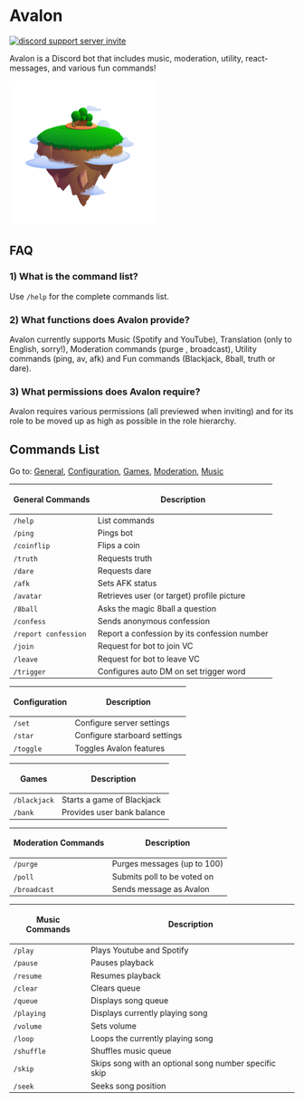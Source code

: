 # Avalon

<a href="https://discord.gg/t5bMCmQMjD"><img src="https://img.shields.io/badge/discord-%237289DA.svg?&style=for-the-badge&logo=discord&logoColor=white" alt="discord support server invite" /></a>

Avalon is a Discord bot that includes music, moderation, utility, react-messages, and various fun commands!

<img width="256" src="https://github.com/jjoeldaniel/periodicallyprogramming/blob/main/img/avalon.png?raw=true" alt="floating island">
 
 ## **FAQ**
 
 ### **1) What is the command list?**
 
   Use `/help` for the complete commands list.
    
 ### **2) What functions does Avalon provide?**
 
   Avalon currently supports Music (Spotify and YouTube), Translation (only to English, sorry!), Moderation commands (purge , broadcast), Utility commands (ping, av, afk) and Fun commands (Blackjack, 8ball, truth or dare).

### **3) What permissions does Avalon require?**

Avalon requires various permissions (all previewed when inviting) and for its role to be moved up as high as possible in the role hierarchy.

## Commands List

Go to:
<a href='#general'>General</a>,
<a href='#config'>Configuration</a>,
<a href='#games'>Games</a>,
<a href='#mod'>Moderation</a>,
<a href='#music'>Music</a>

| <p id='general'><strong>General Commands</strong></p>                          | Description                                                                      |
| --------------------- | ------------------------------------------------------ |
| `/help`               | List commands                                          |
| `/ping`               | Pings bot                                              |
| `/coinflip`           | Flips a coin                                           |
| `/truth`              | Requests truth                                         |
| `/dare`               | Requests dare                                          |
| `/afk`                | Sets AFK status                                        |
| `/avatar`             |  Retrieves user (or target) profile picture            |
| `/8ball`              | Asks the magic 8ball a question                        |
| `/confess`            | Sends anonymous confession                             |
| `/report confession`  | Report a confession by its confession number           |
| `/join`               | Request for bot to join VC                             |
| `/leave`              | Request for bot to leave VC                            |
| `/trigger`            | Configures auto DM on set trigger word                 |

| <p id='config'><strong>Configuration</strong></p>                       | Description                                                               |
| --------------- | ----------------------------------------------------- |
| `/set`          | Configure server settings                             |
| `/star`         | Configure starboard settings                          |
| `/toggle`       | Toggles Avalon features                               |

| <p id='games'><strong>Games</strong></p>                                | Description                                                               |
| --------------- | ----------------------------------------------------- |
| `/blackjack`    | Starts a game of Blackjack                            |
| `/bank`         | Provides user bank balance                            |

| <p id='mod'><strong>Moderation Commands</strong></p>                    | Description                                                               |
| --------------- | ----------------------------------------------------- |
| `/purge`        | Purges messages (up to 100)                           |
| `/poll`         | Submits poll to be voted on                           |
| `/broadcast`    | Sends message as Avalon                               |

| <p id='music'><strong>Music Commands</strong></p>                       | Description                                                               |
| -------------- | ------------------------------------------------------ |
| `/play`        | Plays Youtube and Spotify                              |
| `/pause`       | Pauses playback                                        |
| `/resume`      | Resumes playback                                       |
| `/clear`       | Clears queue                                           |
| `/queue`       | Displays song queue                                    |
| `/playing`     | Displays currently playing song                        |
| `/volume`      | Sets volume                                            |
| `/loop`        | Loops the currently playing song                       |
| `/shuffle`     | Shuffles music queue                                   |
| `/skip`        | Skips song with an optional song number specific skip  |
| `/seek`        | Seeks song position                                    |
